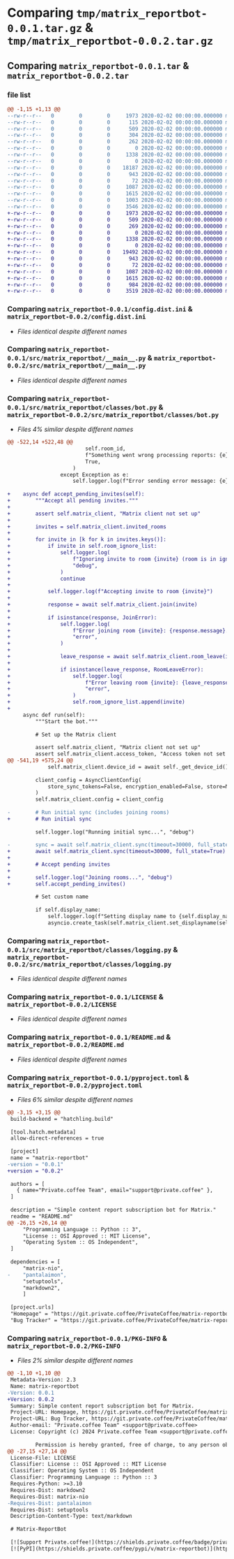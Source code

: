 # Comparing `tmp/matrix_reportbot-0.0.1.tar.gz` & `tmp/matrix_reportbot-0.0.2.tar.gz`

## Comparing `matrix_reportbot-0.0.1.tar` & `matrix_reportbot-0.0.2.tar`

### file list

```diff
@@ -1,15 +1,13 @@
--rw-r--r--   0        0        0     1973 2020-02-02 00:00:00.000000 matrix_reportbot-0.0.1/config.dist.ini
--rw-r--r--   0        0        0      115 2020-02-02 00:00:00.000000 matrix_reportbot-0.0.1/pantalaimon.example.conf
--rw-r--r--   0        0        0      509 2020-02-02 00:00:00.000000 matrix_reportbot-0.0.1/pantalaimon_first_login.py
--rw-r--r--   0        0        0      304 2020-02-02 00:00:00.000000 matrix_reportbot-0.0.1/reportbot-pantalaimon.service
--rw-r--r--   0        0        0      262 2020-02-02 00:00:00.000000 matrix_reportbot-0.0.1/reportbot.service
--rw-r--r--   0        0        0        0 2020-02-02 00:00:00.000000 matrix_reportbot-0.0.1/src/matrix_reportbot/__init__.py
--rw-r--r--   0        0        0     1338 2020-02-02 00:00:00.000000 matrix_reportbot-0.0.1/src/matrix_reportbot/__main__.py
--rw-r--r--   0        0        0        0 2020-02-02 00:00:00.000000 matrix_reportbot-0.0.1/src/matrix_reportbot/classes/__init__.py
--rw-r--r--   0        0        0    18187 2020-02-02 00:00:00.000000 matrix_reportbot-0.0.1/src/matrix_reportbot/classes/bot.py
--rw-r--r--   0        0        0      943 2020-02-02 00:00:00.000000 matrix_reportbot-0.0.1/src/matrix_reportbot/classes/logging.py
--rw-r--r--   0        0        0       72 2020-02-02 00:00:00.000000 matrix_reportbot-0.0.1/.gitignore
--rw-r--r--   0        0        0     1087 2020-02-02 00:00:00.000000 matrix_reportbot-0.0.1/LICENSE
--rw-r--r--   0        0        0     1615 2020-02-02 00:00:00.000000 matrix_reportbot-0.0.1/README.md
--rw-r--r--   0        0        0     1003 2020-02-02 00:00:00.000000 matrix_reportbot-0.0.1/pyproject.toml
--rw-r--r--   0        0        0     3546 2020-02-02 00:00:00.000000 matrix_reportbot-0.0.1/PKG-INFO
+-rw-r--r--   0        0        0     1973 2020-02-02 00:00:00.000000 matrix_reportbot-0.0.2/config.dist.ini
+-rw-r--r--   0        0        0      509 2020-02-02 00:00:00.000000 matrix_reportbot-0.0.2/get_access_token.py
+-rw-r--r--   0        0        0      269 2020-02-02 00:00:00.000000 matrix_reportbot-0.0.2/reportbot.service
+-rw-r--r--   0        0        0        0 2020-02-02 00:00:00.000000 matrix_reportbot-0.0.2/src/matrix_reportbot/__init__.py
+-rw-r--r--   0        0        0     1338 2020-02-02 00:00:00.000000 matrix_reportbot-0.0.2/src/matrix_reportbot/__main__.py
+-rw-r--r--   0        0        0        0 2020-02-02 00:00:00.000000 matrix_reportbot-0.0.2/src/matrix_reportbot/classes/__init__.py
+-rw-r--r--   0        0        0    19492 2020-02-02 00:00:00.000000 matrix_reportbot-0.0.2/src/matrix_reportbot/classes/bot.py
+-rw-r--r--   0        0        0      943 2020-02-02 00:00:00.000000 matrix_reportbot-0.0.2/src/matrix_reportbot/classes/logging.py
+-rw-r--r--   0        0        0       72 2020-02-02 00:00:00.000000 matrix_reportbot-0.0.2/.gitignore
+-rw-r--r--   0        0        0     1087 2020-02-02 00:00:00.000000 matrix_reportbot-0.0.2/LICENSE
+-rw-r--r--   0        0        0     1615 2020-02-02 00:00:00.000000 matrix_reportbot-0.0.2/README.md
+-rw-r--r--   0        0        0      984 2020-02-02 00:00:00.000000 matrix_reportbot-0.0.2/pyproject.toml
+-rw-r--r--   0        0        0     3519 2020-02-02 00:00:00.000000 matrix_reportbot-0.0.2/PKG-INFO
```

### Comparing `matrix_reportbot-0.0.1/config.dist.ini` & `matrix_reportbot-0.0.2/config.dist.ini`

 * *Files identical despite different names*

### Comparing `matrix_reportbot-0.0.1/src/matrix_reportbot/__main__.py` & `matrix_reportbot-0.0.2/src/matrix_reportbot/__main__.py`

 * *Files identical despite different names*

### Comparing `matrix_reportbot-0.0.1/src/matrix_reportbot/classes/bot.py` & `matrix_reportbot-0.0.2/src/matrix_reportbot/classes/bot.py`

 * *Files 4% similar despite different names*

```diff
@@ -522,14 +522,48 @@
                         self.room_id,
                         f"Something went wrong processing reports: {e}.",
                         True,
                     )
                 except Exception as e:
                     self.logger.log(f"Error sending error message: {e}")
 
+    async def accept_pending_invites(self):
+        """Accept all pending invites."""
+
+        assert self.matrix_client, "Matrix client not set up"
+
+        invites = self.matrix_client.invited_rooms
+
+        for invite in [k for k in invites.keys()]:
+            if invite in self.room_ignore_list:
+                self.logger.log(
+                    f"Ignoring invite to room {invite} (room is in ignore list)",
+                    "debug",
+                )
+                continue
+
+            self.logger.log(f"Accepting invite to room {invite}")
+
+            response = await self.matrix_client.join(invite)
+
+            if isinstance(response, JoinError):
+                self.logger.log(
+                    f"Error joining room {invite}: {response.message}. Not trying again.",
+                    "error",
+                )
+
+                leave_response = await self.matrix_client.room_leave(invite)
+
+                if isinstance(leave_response, RoomLeaveError):
+                    self.logger.log(
+                        f"Error leaving room {invite}: {leave_response.message}",
+                        "error",
+                    )
+                    self.room_ignore_list.append(invite)
+
     async def run(self):
         """Start the bot."""
 
         # Set up the Matrix client
 
         assert self.matrix_client, "Matrix client not set up"
         assert self.matrix_client.access_token, "Access token not set up"
@@ -541,19 +575,24 @@
             self.matrix_client.device_id = await self._get_device_id()
 
         client_config = AsyncClientConfig(
             store_sync_tokens=False, encryption_enabled=False, store=None
         )
         self.matrix_client.config = client_config
 
-        # Run initial sync (includes joining rooms)
+        # Run initial sync
 
         self.logger.log("Running initial sync...", "debug")
 
-        sync = await self.matrix_client.sync(timeout=30000, full_state=True)
+        await self.matrix_client.sync(timeout=30000, full_state=True)
+
+        # Accept pending invites
+
+        self.logger.log("Joining rooms...", "debug")
+        self.accept_pending_invites()
 
         # Set custom name
 
         if self.display_name:
             self.logger.log(f"Setting display name to {self.display_name}", "debug")
             asyncio.create_task(self.matrix_client.set_displayname(self.display_name))
```

### Comparing `matrix_reportbot-0.0.1/src/matrix_reportbot/classes/logging.py` & `matrix_reportbot-0.0.2/src/matrix_reportbot/classes/logging.py`

 * *Files identical despite different names*

### Comparing `matrix_reportbot-0.0.1/LICENSE` & `matrix_reportbot-0.0.2/LICENSE`

 * *Files identical despite different names*

### Comparing `matrix_reportbot-0.0.1/README.md` & `matrix_reportbot-0.0.2/README.md`

 * *Files identical despite different names*

### Comparing `matrix_reportbot-0.0.1/pyproject.toml` & `matrix_reportbot-0.0.2/pyproject.toml`

 * *Files 6% similar despite different names*

```diff
@@ -3,15 +3,15 @@
 build-backend = "hatchling.build"
 
 [tool.hatch.metadata]
 allow-direct-references = true
 
 [project]
 name = "matrix-reportbot"
-version = "0.0.1"
+version = "0.0.2"
 
 authors = [
   { name="Private.coffee Team", email="support@private.coffee" },
 ]
 
 description = "Simple content report subscription bot for Matrix."
 readme = "README.md"
@@ -26,15 +26,14 @@
     "Programming Language :: Python :: 3",
     "License :: OSI Approved :: MIT License",
     "Operating System :: OS Independent",
 ]
 
 dependencies = [
     "matrix-nio",
-    "pantalaimon",
     "setuptools",
     "markdown2",
     ]
 
 [project.urls]
 "Homepage" = "https://git.private.coffee/PrivateCoffee/matrix-reportbot"
 "Bug Tracker" = "https://git.private.coffee/PrivateCoffee/matrix-reportbot/issues"
```

### Comparing `matrix_reportbot-0.0.1/PKG-INFO` & `matrix_reportbot-0.0.2/PKG-INFO`

 * *Files 2% similar despite different names*

```diff
@@ -1,10 +1,10 @@
 Metadata-Version: 2.3
 Name: matrix-reportbot
-Version: 0.0.1
+Version: 0.0.2
 Summary: Simple content report subscription bot for Matrix.
 Project-URL: Homepage, https://git.private.coffee/PrivateCoffee/matrix-reportbot
 Project-URL: Bug Tracker, https://git.private.coffee/PrivateCoffee/matrix-reportbot/issues
 Author-email: "Private.coffee Team" <support@private.coffee>
 License: Copyright (c) 2024 Private.coffee Team <support@private.coffee>
         
         Permission is hereby granted, free of charge, to any person obtaining a copy
@@ -27,15 +27,14 @@
 License-File: LICENSE
 Classifier: License :: OSI Approved :: MIT License
 Classifier: Operating System :: OS Independent
 Classifier: Programming Language :: Python :: 3
 Requires-Python: >=3.10
 Requires-Dist: markdown2
 Requires-Dist: matrix-nio
-Requires-Dist: pantalaimon
 Requires-Dist: setuptools
 Description-Content-Type: text/markdown
 
 # Matrix-ReportBot
 
 [![Support Private.coffee!](https://shields.private.coffee/badge/private.coffee-support%20us!-pink?logo=coffeescript)](https://private.coffee)
 [![PyPI](https://shields.private.coffee/pypi/v/matrix-reportbot)](https://pypi.org/project/matrix-reportbot/)
```


